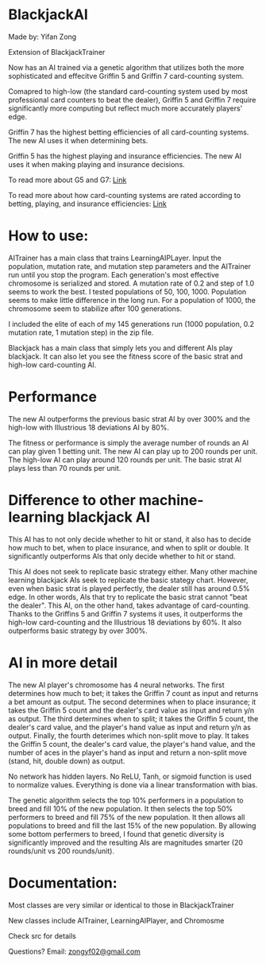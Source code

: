 # BlackjackAI
Made by: Yifan Zong

Extension of BlackjackTrainer

Now has an AI trained via a genetic algorithm that utilizes both the more sophisticated and effecitve Griffin 5 and Griffin 7 card-counting system.

Comapred to high-low (the standard card-counting system used by most professional card counters to beat the dealer), Griffin 5 and Griffin 7 require significantly more computing but reflect much more accurately players' edge.

Griffin 7 has the highest betting efficiencies of all card-counting systems. The new AI uses it when determining bets.

Griffin 5 has the highest playing and insurance efficiencies. The new AI uses it when making playing and insurance decisions.

To read more about G5 and G7: [Link](https://www.blackjackreview.com/wp/encyclopedia/g/#Griffin)

To read more about how card-counting systems are rated according to betting, playing, and insurance efficiencies: [Link](https://www.blackjackreview.com/wp/encyclopedia/card-counting-system-comparisons/#SUM)

# How to use:
AITrainer has a main class that trains LearningAIPLayer. Input the population, mutation rate, and mutation step parameters and the AITrainer run until you stop the program. Each generation's most effective chromosome is serialized and stored. A mutation rate of 0.2 and step of 1.0 seems to work the best. I tested populations of 50, 100, 1000. Population seems to make little difference in the long run. For a population of 1000, the chromosome seem to stabilize after 100 generations.

I included the elite of each of my 145 generations run (1000 population, 0.2 mutation rate, 1 mutation step) in the zip file.

Blackjack has a main class that simply lets you and different AIs play blackjack. It can also let you see the fitness score of the basic strat and high-low card-counting AI.

# Performance
The new AI outperforms the previous basic strat AI by over 300% and the high-low with Illustrious 18 deviations AI by 80%.

The fitness or performance is simply the average number of rounds an AI can play given 1 betting unit. The new AI can play up to 200 rounds per unit. The high-low AI can play around 120 rounds per unit. The basic strat AI plays less than 70 rounds per unit.

# Difference to other machine-learning blackjack AI
This AI has to not only decide whether to hit or stand, it also has to decide how much to bet, when to place insurance, and when to split or double. It significantly outperforms AIs that only decide whether to hit or stand.

This AI does not seek to replicate basic strategy either. Many other machine learning blackjack AIs seek to replicate the basic stategy chart. However, even when basic strat is played perfectly, the dealer still has around 0.5% edge. In other words, AIs that try to replicate the basic strat cannot "beat the dealer". This AI, on the other hand, takes advantage of card-counting. Thanks to the Griffins 5 and Griffin 7 systems it uses, it outperforms the high-low card-counting and the Illustrious 18 deviations by 60%. It also outperforms basic strategy by over 300%.

# AI in more detail
The new AI player's chromosome has 4 neural networks.
The first determines how much to bet; it takes the Griffin 7 count as input and returns a bet amount as output.
The second determines when to place insurance; it takes the Griffin 5 count and the dealer's card value as input and return y/n as output.
The third determines when to split; it takes the Griffin 5 count, the dealer's card value, and the player's hand value as input and return y/n as output.
Finally, the fourth deterimes which non-split move to play. It takes the Griffin 5 count, the dealer's card value, the player's hand value, and the number of aces in the player's hand as input and return a non-split move (stand, hit, double down) as output.

No network has hidden layers. No ReLU, Tanh, or sigmoid function is used to normalize values. Everything is done via a linear transformation with bias.

The genetic algorithm selects the top 10% performers in a population to breed and fill 10% of the new population.
It then selects the top 50% performers to breed and fill 75% of the new population.
It then allows all populations to breed and fill the last 15% of the new population.
By allowing some bottom perfermers to breed, I found that genetic diversity is significantly improved and the resulting AIs are magnitudes smarter (20 rounds/unit vs 200 rounds/unit).

# Documentation:
Most classes are very similar or identical to those in BlackjackTrainer

New classes include AITrainer, LearningAIPlayer, and Chromosme

Check src for details

Questions? Email: zongyf02@gmail.com
